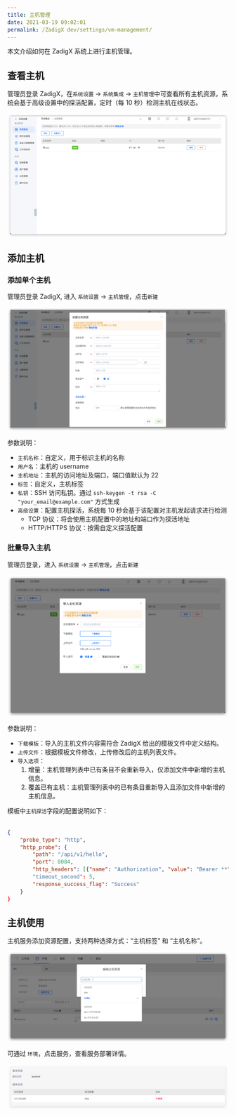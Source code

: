 ```yaml
---
title: 主机管理
date: 2021-03-19 09:02:01
permalink: /ZadigX dev/settings/vm-management/
---
```


本文介绍如何在 ZadigX 系统上进行主机管理。

## 查看主机

管理员登录 ZadigX，在`系统设置` -> `系统集成` -> `主机管理`中可查看所有主机资源，系统会基于高级设置中的探活配置，定时（每 10 秒）检测主机在线状态。

![vm_list](../../../_images/vm_list.png)

## 添加主机

### 添加单个主机

管理员登录 ZadigX, 进入 `系统设置` -> `主机管理`，点击`新建`

![machine_resource_add](../../../_images/machine_resource_add.png)

参数说明：
- `主机名称`：自定义，用于标识主机的名称
- `用户名`：主机的 username
- `主机地址`：主机的访问地址及端口，端口值默认为 22
- `标签`：自定义，主机标签
- `私钥`：SSH 访问私钥。通过 `ssh-keygen -t rsa -C "your_email@example.com"` 方式生成
- `高级设置`：配置主机探活，系统每 10 秒会基于该配置对主机发起请求进行检测
    - TCP 协议：将会使用主机配置中的地址和端口作为探活地址
    - HTTP/HTTPS 协议：按需自定义探活配置

### 批量导入主机 


管理员登录，进入 `系统设置` -> `主机管理`，点击`新建`

![machine_resource_bulk_import](../../../_images/machine_resource_bulk_import.png)

参数说明：

- `下载模板`：导入的主机文件内容需符合 ZadigX 给出的模板文件中定义结构。
- `上传文件`：根据模板文件修改，上传修改后的主机列表文件。
- `导入选项`：
    1. 增量：主机管理列表中已有条目不会重新导入，仅添加文件中新增的主机信息。
    2. 覆盖已有主机：主机管理列表中的已有条目重新导入且添加文件中新增的主机信息。

模板中`主机探活`字段的配置说明如下：

``` json

{
    "probe_type": "http",                                                  // 探活协议 可选值：http、tcp、https
    "http_probe": {                                                        // 探活协议为 http/https 时需配置
        "path": "/api/v1/hello",                                           // 探活路径
        "port": 8084,                                                      // 探活端口
        "http_headers": [{"name": "Authorization", "value": "Bearer **"}], // 探活请求头部，格式为 [{"name": "", "value": ""}]
        "timeout_second": 5,                                               // 探活超时时间，单位为秒
        "response_success_flag": "Success"                                 // 探活响应成功标识，响应结构体包含 response_success_flag 时，判断探活成功
    }
}

```

## 主机使用

主机服务添加资源配置，支持两种选择方式：“主机标签” 和 “主机名称”。

![machine_resource_use](../../../_images/machine_resource_use.png)

可通过 `环境`，点击服务，查看服务部署详情。

![machine_resource_show](../../../_images/machine_resource_show.png)
